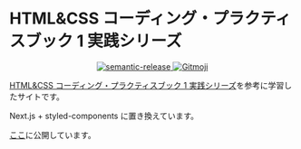 # HTML&CSS コーディング・プラクティスブック 1 実践シリーズ

<p align="center">
  <a href="https://semantic-release.gitbook.io/semantic-release/">
    <img alt="semantic-release" src="https://img.shields.io/badge/%20%20%F0%9F%93%A6%F0%9F%9A%80-semantic--release-e10079.svg">
  </a>
  <a href="https://gitmoji.dev">
    <img src="https://img.shields.io/badge/gitmoji-%20😜%20😍-FFDD67.svg?style=flat-square" alt="Gitmoji">
  </a>
</p>

[HTML&CSS コーディング・プラクティスブック 1 実践シリーズ](https://www.amazon.co.jp/HTML-CSS-%E3%82%B3%E3%83%BC%E3%83%87%E3%82%A3%E3%83%B3%E3%82%B0%E3%83%BB%E3%83%97%E3%83%A9%E3%82%AF%E3%83%86%E3%82%A3%E3%82%B9%E3%83%96%E3%83%83%E3%82%AF-1-%E5%AE%9F%E8%B7%B5%E3%82%B7%E3%83%AA%E3%83%BC%E3%82%BA-ebook/dp/B083W12N4X/ref=sr_1_16?__mk_ja_JP=%E3%82%AB%E3%82%BF%E3%82%AB%E3%83%8A&crid=3MV18A6VZNS3B&keywords=css&qid=1650441549&sprefix=css%2Caps%2C173&sr=8-16)を参考に学習したサイトです。

Next.js + styled-components に置き換えています。

[ここ](markup-2-eujcq68mx-akira-toriyama.vercel.app)に公開しています。
